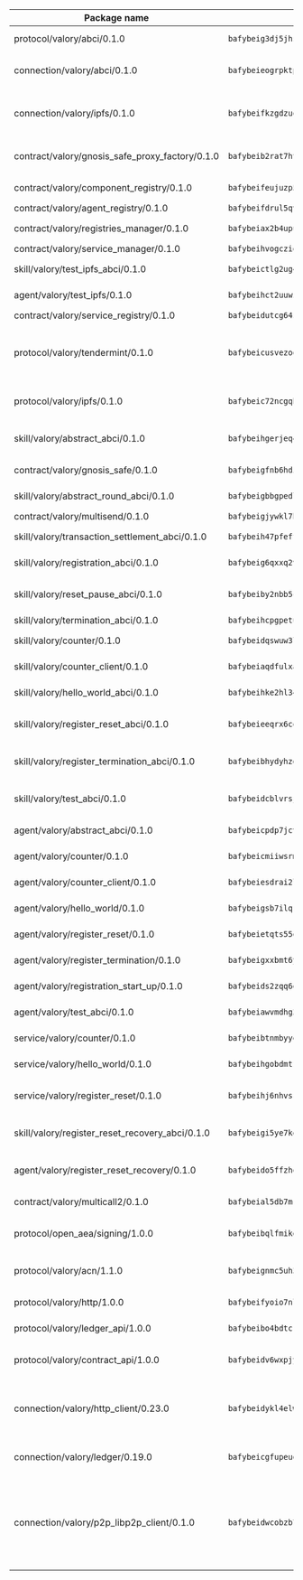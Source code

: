| Package name                                                  | Package hash                                                  | Description                                                                                                                |
| ------------------------------------------------------------- | ------------------------------------------------------------- | -------------------------------------------------------------------------------------------------------------------------- |
| protocol/valory/abci/0.1.0                                    | `bafybeig3dj5jhsowlvg3t73kgobf6xn4nka7rkttakdb2gwsg5bp7rt7q4` | A protocol for ABCI requests and responses.                                                                                |
| connection/valory/abci/0.1.0                                  | `bafybeieogrpktpxfq74leeeeylfx33sob2hovhpl5coxlswae6xblzbezy` | connection to wrap communication with an ABCI server.                                                                      |
| connection/valory/ipfs/0.1.0                                  | `bafybeifkzgdzuoxqovcjswsnzsehjh7bjwbska26ufmcrk7hbufk4c4dae` | A connection responsible for uploading and downloading files from IPFS.                                                    |
| contract/valory/gnosis_safe_proxy_factory/0.1.0               | `bafybeib2rat7ht33l6r6ix45x5yifotq7l6oqczmqe5edxh2ackv4i72jq` | Gnosis Safe proxy factory (GnosisSafeProxyFactory) contract                                                                |
| contract/valory/component_registry/0.1.0                      | `bafybeifeujuzp56zzdhyvxitnaakqetcqhbqr2x6jxnhj7ahzm7pb2y7uy` | Component registry contract                                                                                                |
| contract/valory/agent_registry/0.1.0                          | `bafybeifdrul5qvk5hj4ggy63ff3smt6wc4c67srnqxxfpbz3jsgbpuavgy` | Agent registry contract                                                                                                    |
| contract/valory/registries_manager/0.1.0                      | `bafybeiax2b4upu7uiea4otvc5jv3rnmnnb6g2bmb2jkrhqtuyjyylskt6i` | Registries Manager contract                                                                                                |
| contract/valory/service_manager/0.1.0                         | `bafybeihvogcziooqau7n22tejzan2baghjaodkb2u74i3aao7ffomk4aem` | Service Manager contract                                                                                                   |
| skill/valory/test_ipfs_abci/0.1.0                             | `bafybeictlg2ug4pmhri534e6fsrw5yqik24ymszn3mv7p4k6jmkvu7lv4m` | IPFS e2e testing application.                                                                                              |
| agent/valory/test_ipfs/0.1.0                                  | `bafybeihct2uuwzgm3zv5kuhpg74wmlzvmm25kn3jubr2tcyer2e6eno2oa` | Agent for testing the ABCI connection.                                                                                     |
| contract/valory/service_registry/0.1.0                        | `bafybeidutcg64sih4syvaetggyswynfs4jlswaj63itoh4tqnwqz3ydywi` | Service Registry contract                                                                                                  |
| protocol/valory/tendermint/0.1.0                              | `bafybeicusvezoqlmyt6iqomcbwaz3xkhk2qf3d56q5zprmj3xdxfy64k54` | A protocol for communication between two AEAs to share tendermint configuration details.                                   |
| protocol/valory/ipfs/0.1.0                                    | `bafybeic72ncgqbzoz2guj4p4yjqulid7mv6yroeh65hxznloamoveeg7hq` | A protocol specification for IPFS requests and responses.                                                                  |
| skill/valory/abstract_abci/0.1.0                              | `bafybeihgerjeq4u4apuue7zzhpb3wmntuju34dbdijbbvl4wclww2gy7di` | The abci skill provides a template of an ABCI application.                                                                 |
| contract/valory/gnosis_safe/0.1.0                             | `bafybeigfnb6hdixmdwoxingxrevx7beawm2voudgtexo6vazzfa4vhyx5m` | Gnosis Safe (GnosisSafeL2) contract                                                                                        |
| skill/valory/abstract_round_abci/0.1.0                        | `bafybeigbbgpedlfddcwojzebnwd4bglk3qvumbsbi5i6hsxlcz5rfzkyd4` | abstract round-based ABCI application                                                                                      |
| contract/valory/multisend/0.1.0                               | `bafybeigjywkl7hydjsrkogob3xebj2ifhqwmfhhxoeyrndzhhxi5u6amey` | MultiSend contract                                                                                                         |
| skill/valory/transaction_settlement_abci/0.1.0                | `bafybeih47pfeffvzuqd6p2dev2kotntmhusd2ezywzdionlqnb2r6pogsi` | ABCI application for transaction settlement.                                                                               |
| skill/valory/registration_abci/0.1.0                          | `bafybeig6qxxq2v4ndns5soukhkfo5w63kw2fbpis3e5l76vh66xftm33ke` | ABCI application for common apps.                                                                                          |
| skill/valory/reset_pause_abci/0.1.0                           | `bafybeiby2nbb5crkzcg5trg6aoivoy4hmlseblhyri5ix5aagdlnoimu5a` | ABCI application for resetting and pausing app executions.                                                                 |
| skill/valory/termination_abci/0.1.0                           | `bafybeihcpgpetutvts24bllppljqy3qr2cwvldtemavb2jyi4vn3ag5xia` | Termination skill.                                                                                                         |
| skill/valory/counter/0.1.0                                    | `bafybeidqswuw3lhjxwicrkye4mku44b56ehvvgyj522izhql32m56yo7tm` | The ABCI Counter application example.                                                                                      |
| skill/valory/counter_client/0.1.0                             | `bafybeiaqdfulxamdshw7fykfkqvkpvjb5bnmhv7ffrjiwdi4ktiulklx6q` | A client for the ABCI counter application.                                                                                 |
| skill/valory/hello_world_abci/0.1.0                           | `bafybeihke2hl34pmo6y2mtfzfu5p5t7oggidjbt5ys2frdj5wtxp67zd7m` | Hello World ABCI application.                                                                                              |
| skill/valory/register_reset_abci/0.1.0                        | `bafybeieeqrx6co5lablgenyuo6pmxm7uls3lbtru5lj56hzbd24632orzu` | ABCI application for dummy skill that registers and resets                                                                 |
| skill/valory/register_termination_abci/0.1.0                  | `bafybeibhydyhzdzgaesc2ak7nqrq34s5753g3mniev3qd3kvhwhylzdnjm` | ABCI application for dummy skill that registers and resets                                                                 |
| skill/valory/test_abci/0.1.0                                  | `bafybeidcblvrsjjiymllbdapunqredcnkaluah4meqkf4opd5m42udjznq` | ABCI application for testing the ABCI connection.                                                                          |
| agent/valory/abstract_abci/0.1.0                              | `bafybeicpdp7jcvvvjvehfmhyklbd5l4m7hssun6low6kqan5tql4vczc4q` | The abstract ABCI AEA - for testing purposes only.                                                                         |
| agent/valory/counter/0.1.0                                    | `bafybeicmiiwsrmx62x3zz3qlhhcnls46s3v65eggpux27wwretttwkc5cq` | The ABCI Counter example as an AEA                                                                                         |
| agent/valory/counter_client/0.1.0                             | `bafybeiesdrai2lvgnwf5og4xh5n2f23giboxoivkuqj33x56xz6hgczav4` | The ABCI Counter example as an AEA                                                                                         |
| agent/valory/hello_world/0.1.0                                | `bafybeigsb7ilqkpkb5ywaut3aim6u5kdzuhxurjothesaq5xpopjsvgyjm` | Hello World ABCI example.                                                                                                  |
| agent/valory/register_reset/0.1.0                             | `bafybeietqts55qzdy6psgb3a36qnotf2xr4422gbnqrcahm775nmo5rc4q` | Register reset to replicate Tendermint issue.                                                                              |
| agent/valory/register_termination/0.1.0                       | `bafybeigxxbmt6yn35bkhhynacxgu5nljak6j7asysajee2rnlbngwcxwja` | Register terminate to test the termination feature.                                                                        |
| agent/valory/registration_start_up/0.1.0                      | `bafybeids2zqq6ejlqm7edsrazimuqgvacao5exzurfihoi5uj6av3zsb2u` | Registration start-up ABCI example.                                                                                        |
| agent/valory/test_abci/0.1.0                                  | `bafybeiawvmdhg35vfffl6oukbom4s4pfm5qjx2dak3qze3642ew3owjawm` | Agent for testing the ABCI connection.                                                                                     |
| service/valory/counter/0.1.0                                  | `bafybeibtnmbyyendbnfomnji7gwjclnt34ks577bgre5onqqysnmbtok64` | A set of agents incrementing a counter                                                                                     |
| service/valory/hello_world/0.1.0                              | `bafybeihgobdmtrahstrdc3oe5alhwhxvfbvxah2i2fvrjlvdqoari4ptla` | A simple demonstration of a simple ABCI application                                                                        |
| service/valory/register_reset/0.1.0                           | `bafybeihj6nhvskmqh5zb2vr2fipderg6xqepkjyek5elmkmcmwvb2oa7vi` | Test and debug tendermint reset mechanism.                                                                                 |
| skill/valory/register_reset_recovery_abci/0.1.0               | `bafybeigi5ye7kepjdwnxn4lc4udyyzc5v5xxzzcd2yn5wxr7mfadx7l6ie` | ABCI application for dummy skill that registers and resets                                                                 |
| agent/valory/register_reset_recovery/0.1.0                    | `bafybeido5ffzhosydzeuajpkomkuo56hize2mgxk7fhafnihkbncrwi7se` | Agent to showcase hard reset as a recovery mechanism.                                                                      |
| contract/valory/multicall2/0.1.0                              | `bafybeial5db7mcobpr4ntjxjgdqysrxlkbj3hrruuikvfyi66lmetzhoai` | The MakerDAO multicall2 contract.                                                                                          |
| protocol/open_aea/signing/1.0.0                               | `bafybeibqlfmikg5hk4phzak6gqzhpkt6akckx7xppbp53mvwt6r73h7tk4` | A protocol for communication between skills and decision maker.                                                            |
| protocol/valory/acn/1.1.0                                     | `bafybeignmc5uh3vgpuckljcj2tgg7hdqyytkm6m5b6v6mxtazdcvubibva` | The protocol used for envelope delivery on the ACN.                                                                        |
| protocol/valory/http/1.0.0                                    | `bafybeifyoio7nlh5zzyn5yz7krkou56l22to3cwg7gw5v5o3vxwklibhty` | A protocol for HTTP requests and responses.                                                                                |
| protocol/valory/ledger_api/1.0.0                              | `bafybeibo4bdtcrxi2suyzldwoetjar6pqfzm6vt5xal22ravkkcvdmtksi` | A protocol for ledger APIs requests and responses.                                                                         |
| protocol/valory/contract_api/1.0.0                            | `bafybeidv6wxpjyb2sdyibnmmum45et4zcla6tl63bnol6ztyoqvpl4spmy` | A protocol for contract APIs requests and responses.                                                                       |
| connection/valory/http_client/0.23.0                          | `bafybeidykl4elwbcjkqn32wt5h4h7tlpeqovrcq3c5bcplt6nhpznhgczi` | The HTTP_client connection that wraps a web-based client connecting to a RESTful API specification.                        |
| connection/valory/ledger/0.19.0                               | `bafybeicgfupeudtmvehbwziqfxiz6ztsxr5rxzvalzvsdsspzz73o5fzfi` | A connection to interact with any ledger API and contract API.                                                             |
| connection/valory/p2p_libp2p_client/0.1.0                     | `bafybeidwcobzb7ut3efegoedad7jfckvt2n6prcmd4g7xnkm6hp6aafrva` | The libp2p client connection implements a tcp connection to a running libp2p node as a traffic delegate to send/receive envelopes to/from agents in the DHT. |
